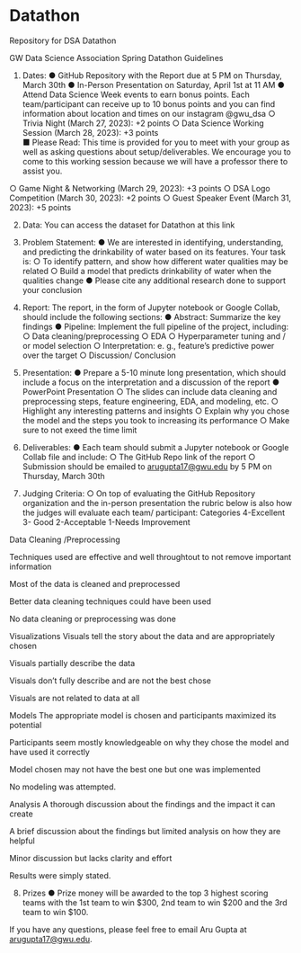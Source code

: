 # Datathon
Repository for DSA Datathon

GW Data Science Association Spring Datathon Guidelines

1. Dates:
● GitHub Repository with the Report due at 5 PM on Thursday, March 30th
● In-Person Presentation on Saturday, April 1st at 11 AM
● Attend Data Science Week events to earn bonus points. Each team/participant can
receive up to 10 bonus points and you can find information about location and
times on our instagram @gwu_dsa
○ Trivia Night (March 27, 2023): +2 points
○ Data Science Working Session (March 28, 2023): +3 points<br>
■ Please Read: This time is provided for you to meet with your
group as well as asking questions about setup/deliverables. We
encourage you to come to this working session because we will
have a professor there to assist you.

○ Game Night & Networking (March 29, 2023): +3 points
○ DSA Logo Competition (March 30, 2023): +2 points
○ Guest Speaker Event (March 31, 2023): +5 points

2. Data:
You can access the dataset for Datathon at this link
3. Problem Statement:
● We are interested in identifying, understanding, and predicting the drinkability of
water based on its features. Your task is:
○ To identify pattern, and show how different water qualities may be related
○ Build a model that predicts drinkability of water when the qualities change
● Please cite any additional research done to support your conclusion
4. Report:
The report, in the form of Jupyter notebook or Google Collab, should include the
following sections:
● Abstract: Summarize the key findings
● Pipeline: Implement the full pipeline of the project, including:
○ Data cleaning/preprocessing
○ EDA
○ Hyperparameter tuning and / or model selection
○ Interpretation: e. g., feature’s predictive power over the target
○ Discussion/ Conclusion

5. Presentation:
● Prepare a 5-10 minute long presentation, which should include a focus on the
interpretation and a discussion of the report
● PowerPoint Presentation
○ The slides can include data cleaning and preprocessing steps, feature
engineering, EDA, and modeling, etc.
○ Highlight any interesting patterns and insights
○ Explain why you chose the model and the steps you took to increasing its
performance
○ Make sure to not exeed the time limit

6. Deliverables:
● Each team should submit a Jupyter notebook or Google Collab file and include:
○ The GitHub Repo link of the report
○ Submission should be emailed to arugupta17@gwu.edu by 5 PM on
Thursday, March 30th

7. Judging Criteria:
○ On top of evaluating the GitHub Repository organization and the in-person
presentation the rubric below is also how the judges will evaluate each team/
participant:
Categories 4-Excellent 3- Good 2-Acceptable 1-Needs
Improvement

Data Cleaning
/Preprocessing

Techniques used are
effective and well
throughtout to not
remove important
information

Most of the data is
cleaned and
preprocessed

Better data cleaning
techniques could
have been used

No data cleaning or
preprocessing was
done

Visualizations Visuals tell the story
about the data and
are appropriately
chosen

Visuals partially
describe the data

Visuals don’t fully
describe and are not
the best chose

Visuals are not
related to data at all

Models The appropriate
model is chosen and
participants
maximized its
potential

Participants seem
mostly
knowledgeable on
why they chose the
model and have
used it correctly

Model chosen may
not have the best
one but one was
implemented

No modeling was
attempted.

Analysis A thorough
discussion about the
findings and the
impact it can create

A brief discussion
about the findings
but limited analysis
on how they are
helpful

Minor discussion
but lacks clarity and
effort

Results were simply
stated.

8. Prizes
● Prize money will be awarded to the top 3 highest scoring teams with the 1st team
to win $300, 2nd team to win $200 and the 3rd team to win $100.

If you have any questions, please feel free to email Aru Gupta at arugupta17@gwu.edu.
